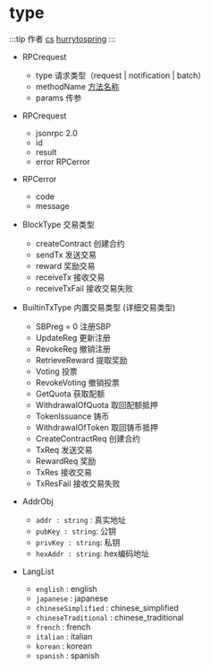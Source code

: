 # type

:::tip 作者
[cs](https://github.com/lovelycs)
[hurrytospring](https://github.com/hurrytospring)
:::

- RPCrequest
    - type 请求类型（request | notification | batch）
    - methodName [方法名称](/api/vitejs/const.html#method)
    - params 传参

- RPCrequest
    - jsonrpc 2.0
    - id
    - result
    - error RPCerror

- RPCerror
    - code
    - message

- BlockType  交易类型
    - createContract 创建合约
    - sendTx 发送交易
    - reward 奖励交易
    - receiveTx 接收交易
    - receiveTxFail 接收交易失败

- BuiltinTxType 内置交易类型 (详细交易类型)
    - SBPreg = 0 注册SBP
    - UpdateReg 更新注册
    - RevokeReg 撤销注册
    - RetrieveReward 提取奖励
    - Voting 投票
    - RevokeVoting 撤销投票
    - GetQuota 获取配额
    - WithdrawalOfQuota 取回配额抵押
    - TokenIssuance 铸币
    - WithdrawalOfToken 取回铸币抵押
    - CreateContractReq 创建合约
    - TxReq 发送交易
    - RewardReq 奖励
    - TxRes 接收交易
    - TxResFail 接收交易失败

- AddrObj
    - `addr : string` : 真实地址
    - `pubKey : string`: 公钥
    - `privKey : string`: 私钥
    - `hexAddr : string`: hex编码地址

- LangList
    - `english` : english
    - `japanese` : japanese
    - `chineseSimplified` : chinese_simplified
    - `chineseTraditional` : chinese_traditional
    - `french` : french
    - `italian` : italian
    - `korean` : korean
    - `spanish` : spanish
